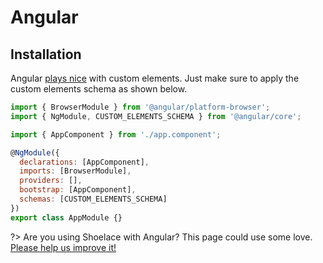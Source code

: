 # Angular

## Installation
Angular [plays nice](https://custom-elements-everywhere.com/#angular) with custom elements. Just make sure to apply the custom elements schema as shown below.

```js
import { BrowserModule } from '@angular/platform-browser';
import { NgModule, CUSTOM_ELEMENTS_SCHEMA } from '@angular/core';

import { AppComponent } from './app.component';

@NgModule({
  declarations: [AppComponent],
  imports: [BrowserModule],
  providers: [],
  bootstrap: [AppComponent],
  schemas: [CUSTOM_ELEMENTS_SCHEMA]
})
export class AppModule {}
```

?> Are you using Shoelace with Angular? This page could use some love. [Please help us improve it!](https://github.com/shoelace-style/shoelace/blob/next/docs/frameworks/angular.md)
